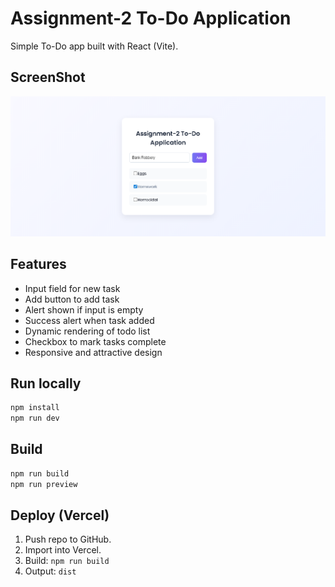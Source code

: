 # Assignment-2 To-Do Application

Simple To-Do app built with React (Vite).

## ScreenShot

![Applicaton ScreenShot](Vite-React.png)

## Features
- Input field for new task
- Add button to add task
- Alert shown if input is empty
- Success alert when task added
- Dynamic rendering of todo list
- Checkbox to mark tasks complete
- Responsive and attractive design

## Run locally
```bash
npm install
npm run dev
````

## Build

```bash
npm run build
npm run preview
```

## Deploy (Vercel)

1. Push repo to GitHub.
2. Import into Vercel.
3. Build: `npm run build`
4. Output: `dist`


